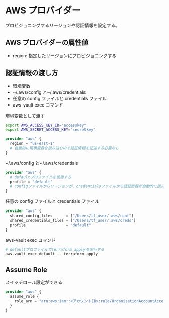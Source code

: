 # AWS プロバイダー

プロビジョニングするリージョンや認証情報を設定する。

## AWS プロバイダーの属性値

- region: 指定したリージョンにプロビジョニングする

## 認証情報の渡し方

- 環境変数
- ~/.aws/config と~/.aws/credentials
- 任意の config ファイルと credentials ファイル
- aws-vault exec コマンド

環境変数として渡す

```bash
export AWS_ACCESS_KEY_ID="accesskey"
export AWS_SECRET_ACCESS_KEY="secretkey"
```

```main.tf
provider "aws" {
  region = "us-east-1"
  # 自動的に環境変数を読み込むので認証情報を記述する必要なし
}
```

~/.aws/config と~/.aws/credentials

```main.tf
provider "aws" {
  # defaultプロファイルを使用する
  profile = "default"
  # configファイルからリージョンが、credentialsファイルから認証情報が自動的に読み込まれる
}
```

任意の config ファイルと credentials ファイル

```main.tf
provider "aws" {
  shared_config_files      = ["/Users/tf_user/.aws/conf"]
  shared_credentials_files = ["/Users/tf_user/.aws/creds"]
  profile                  = "default"
}
```

aws-vault exec コマンド

```bash
# defaultプロファイルでterraform applyを実行する
aws-vault exec default -- terraform apply
```

## Assume Role

スイッチロール設定ができる

```main.tf
provider "aws" {
  assume_role {
    role_arn = "arn:aws:iam::<アカウントID>:role/OrganizationAccountAccessRole"
  }
}
```
